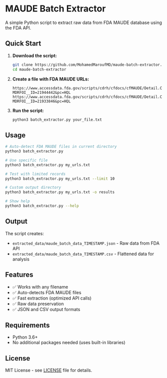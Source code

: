 # MAUDE Batch Extractor

A simple Python script to extract raw data from FDA MAUDE database using the FDA API.

## Quick Start

1. **Download the script:**
   ```bash
   git clone https://github.com/MohamedMaroufMD/maude-batch-extractor.git
   cd maude-batch-extractor
   ```

2. **Create a file with FDA MAUDE URLs:**
   ```
   https://www.accessdata.fda.gov/scripts/cdrh/cfdocs/cfMAUDE/Detail.CFM?MDRFOI__ID=21944442&pc=HQL
   https://www.accessdata.fda.gov/scripts/cdrh/cfdocs/cfMAUDE/Detail.CFM?MDRFOI__ID=21933846&pc=HQL
   ```

3. **Run the script:**
   ```bash
   python3 batch_extractor.py your_file.txt
   ```

## Usage

```bash
# Auto-detect FDA MAUDE files in current directory
python3 batch_extractor.py

# Use specific file
python3 batch_extractor.py my_urls.txt

# Test with limited records
python3 batch_extractor.py my_urls.txt --limit 10

# Custom output directory
python3 batch_extractor.py my_urls.txt -o results

# Show help
python3 batch_extractor.py --help
```

## Output

The script creates:
- `extracted_data/maude_batch_data_TIMESTAMP.json` - Raw data from FDA API
- `extracted_data/maude_batch_data_TIMESTAMP.csv` - Flattened data for analysis

## Features

- ✅ Works with any filename
- ✅ Auto-detects FDA MAUDE files
- ✅ Fast extraction (optimized API calls)
- ✅ Raw data preservation
- ✅ JSON and CSV output formats

## Requirements

- Python 3.6+
- No additional packages needed (uses built-in libraries)

## License

MIT License - see [LICENSE](LICENSE) file for details.
